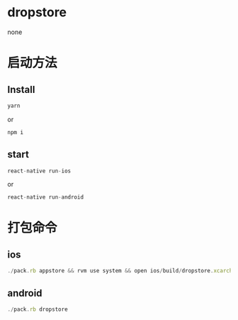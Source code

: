 # dropstore
none
# 启动方法

## Install

```js
yarn 
```
or
```js
npm i 
```

## start

```js
react-native run-ios
```
or
```js
react-native run-android 
```
# 打包命令

## ios

```js
./pack.rb appstore && rvm use system && open ios/build/dropstore.xcarchive
```

## android

```js
./pack.rb dropstore
```

